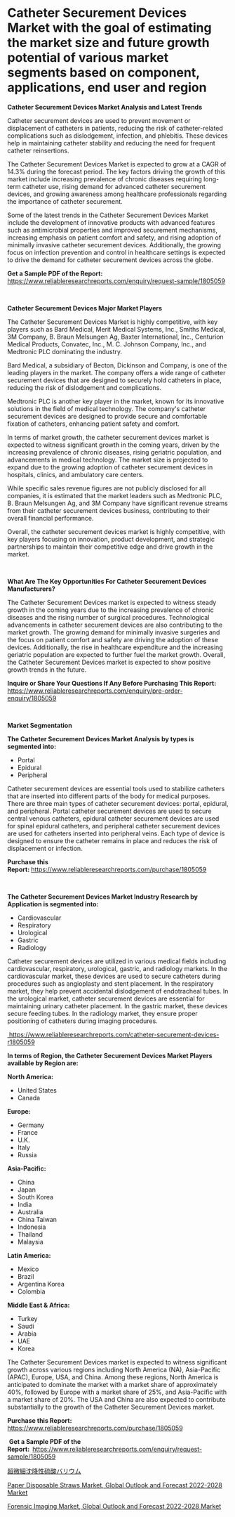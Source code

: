 <p><h1>Catheter Securement Devices Market with the goal of estimating the market size and future growth potential of various market segments based on component, applications, end user and region</h1></p><p><strong>Catheter Securement Devices Market Analysis and Latest Trends</strong></p>
<p><p>Catheter securement devices are used to prevent movement or displacement of catheters in patients, reducing the risk of catheter-related complications such as dislodgement, infection, and phlebitis. These devices help in maintaining catheter stability and reducing the need for frequent catheter reinsertions.</p><p>The Catheter Securement Devices Market is expected to grow at a CAGR of 14.3% during the forecast period. The key factors driving the growth of this market include increasing prevalence of chronic diseases requiring long-term catheter use, rising demand for advanced catheter securement devices, and growing awareness among healthcare professionals regarding the importance of catheter securement.</p><p>Some of the latest trends in the Catheter Securement Devices Market include the development of innovative products with advanced features such as antimicrobial properties and improved securement mechanisms, increasing emphasis on patient comfort and safety, and rising adoption of minimally invasive catheter securement devices. Additionally, the growing focus on infection prevention and control in healthcare settings is expected to drive the demand for catheter securement devices across the globe.</p></p>
<p><strong>Get a Sample PDF of the Report:&nbsp;</strong> <a href="https://www.reliableresearchreports.com/enquiry/request-sample/1805059">https://www.reliableresearchreports.com/enquiry/request-sample/1805059</a></p>
<p>&nbsp;</p>
<p><strong>Catheter Securement Devices Major Market Players</strong></p>
<p><p>The Catheter Securement Devices Market is highly competitive, with key players such as Bard Medical, Merit Medical Systems, Inc., Smiths Medical, 3M Company, B. Braun Melsungen Ag, Baxter International, Inc., Centurion Medical Products, Convatec, Inc., M. C. Johnson Company, Inc., and Medtronic PLC dominating the industry.</p><p>Bard Medical, a subsidiary of Becton, Dickinson and Company, is one of the leading players in the market. The company offers a wide range of catheter securement devices that are designed to securely hold catheters in place, reducing the risk of dislodgement and complications.</p><p>Medtronic PLC is another key player in the market, known for its innovative solutions in the field of medical technology. The company's catheter securement devices are designed to provide secure and comfortable fixation of catheters, enhancing patient safety and comfort.</p><p>In terms of market growth, the catheter securement devices market is expected to witness significant growth in the coming years, driven by the increasing prevalence of chronic diseases, rising geriatric population, and advancements in medical technology. The market size is projected to expand due to the growing adoption of catheter securement devices in hospitals, clinics, and ambulatory care centers.</p><p>While specific sales revenue figures are not publicly disclosed for all companies, it is estimated that the market leaders such as Medtronic PLC, B. Braun Melsungen Ag, and 3M Company have significant revenue streams from their catheter securement devices business, contributing to their overall financial performance.</p><p>Overall, the catheter securement devices market is highly competitive, with key players focusing on innovation, product development, and strategic partnerships to maintain their competitive edge and drive growth in the market.</p></p>
<p>&nbsp;</p>
<p><strong>What Are The Key Opportunities For Catheter Securement Devices Manufacturers?</strong></p>
<p><p>The Catheter Securement Devices market is expected to witness steady growth in the coming years due to the increasing prevalence of chronic diseases and the rising number of surgical procedures. Technological advancements in catheter securement devices are also contributing to the market growth. The growing demand for minimally invasive surgeries and the focus on patient comfort and safety are driving the adoption of these devices. Additionally, the rise in healthcare expenditure and the increasing geriatric population are expected to further fuel the market growth. Overall, the Catheter Securement Devices market is expected to show positive growth trends in the future.</p></p>
<p><strong>Inquire or Share Your Questions If Any Before Purchasing This Report:</strong> <a href="https://www.reliableresearchreports.com/enquiry/pre-order-enquiry/1805059">https://www.reliableresearchreports.com/enquiry/pre-order-enquiry/1805059</a></p>
<p>&nbsp;</p>
<p><strong>Market Segmentation</strong></p>
<p><strong>The Catheter Securement Devices Market Analysis by types is segmented into:</strong></p>
<p><ul><li>Portal</li><li>Epidural</li><li>Peripheral</li></ul></p>
<p><p>Catheter securement devices are essential tools used to stabilize catheters that are inserted into different parts of the body for medical purposes. There are three main types of catheter securement devices: portal, epidural, and peripheral. Portal catheter securement devices are used to secure central venous catheters, epidural catheter securement devices are used for spinal epidural catheters, and peripheral catheter securement devices are used for catheters inserted into peripheral veins. Each type of device is designed to ensure the catheter remains in place and reduces the risk of displacement or infection.</p></p>
<p><strong>Purchase this Report:&nbsp;</strong><a href="https://www.reliableresearchreports.com/purchase/1805059">https://www.reliableresearchreports.com/purchase/1805059</a></p>
<p>&nbsp;</p>
<p><strong>The Catheter Securement Devices Market Industry Research by Application is segmented into:</strong></p>
<p><ul><li>Cardiovascular</li><li>Respiratory</li><li>Urological</li><li>Gastric</li><li>Radiology</li></ul></p>
<p><p>Catheter securement devices are utilized in various medical fields including cardiovascular, respiratory, urological, gastric, and radiology markets. In the cardiovascular market, these devices are used to secure catheters during procedures such as angioplasty and stent placement. In the respiratory market, they help prevent accidental dislodgement of endotracheal tubes. In the urological market, catheter securement devices are essential for maintaining urinary catheter placement. In the gastric market, these devices secure feeding tubes. In the radiology market, they ensure proper positioning of catheters during imaging procedures.</p></p>
<p><a href="https://www.reliableresearchreports.com/catheter-securement-devices-r1805059">&nbsp;https://www.reliableresearchreports.com/catheter-securement-devices-r1805059</a></p>
<p><strong>In terms of Region, the Catheter Securement Devices Market Players available by Region are:</strong></p>
<p>
    <p> <strong> North America: </strong>
        <ul>
            <li>United States</li>
            <li>Canada</li>
        </ul>
        </p> 
    <p> <strong> Europe: </strong>
        <ul>
            <li>Germany</li>
            <li>France</li>
            <li>U.K.</li>
            <li>Italy</li>
            <li>Russia</li>
        </ul>
        </p> 
    <p> <strong> Asia-Pacific: </strong>
        <ul>
            <li>China</li>
            <li>Japan</li>
            <li>South Korea</li>
            <li>India</li>
            <li>Australia</li>
            <li>China Taiwan</li>
            <li>Indonesia</li>
            <li>Thailand</li>
            <li>Malaysia</li>
        </ul>
        </p> 
    <p> <strong> Latin America: </strong>
        <ul>
            <li>Mexico</li>
            <li>Brazil</li>
            <li>Argentina Korea</li>
            <li>Colombia</li>
        </ul>
        </p> 
    <p> <strong> Middle East & Africa: </strong>
        <ul>
            <li>Turkey</li>
            <li>Saudi</li>
            <li>Arabia</li>
            <li>UAE</li>
            <li>Korea</li>
        </ul>
    </p>
    </p>
<p><p>The Catheter Securement Devices market is expected to witness significant growth across various regions including North America (NA), Asia-Pacific (APAC), Europe, USA, and China. Among these regions, North America is anticipated to dominate the market with a market share of approximately 40%, followed by Europe with a market share of 25%, and Asia-Pacific with a market share of 20%. The USA and China are also expected to contribute substantially to the growth of the Catheter Securement Devices market.</p></p>
<p><strong>Purchase this Report: </strong><a href="https://www.reliableresearchreports.com/purchase/1805059">https://www.reliableresearchreports.com/purchase/1805059</a></p>
<p>&nbsp;<strong>Get a Sample PDF of the Report:&nbsp;&nbsp;</strong><a href="https://www.reliableresearchreports.com/enquiry/request-sample/1805059">https://www.reliableresearchreports.com/enquiry/request-sample/1805059</a></p>
<p><strong></strong></p>
<p><p><a href="https://github.com/TysonKub/Market-Research-Report-List-1/blob/main/1557726168809.md">超微細沈降性硫酸バリウム</a></p><p><a href="https://www.linkedin.com/pulse/global-paper-disposable-straws-market-outlook-forecast-46f4e">Paper Disposable Straws Market, Global Outlook and Forecast 2022-2028 Market</a></p><p><a href="https://www.linkedin.com/pulse/forensic-imaging-market-global-outlook-forecast-2022-2028-lwxve">Forensic Imaging Market, Global Outlook and Forecast 2022-2028 Market</a></p></p>